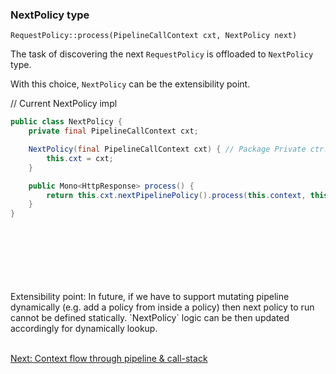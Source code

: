 ### NextPolicy type

``RequestPolicy::process(PipelineCallContext cxt, NextPolicy next)``

The task of discovering the next `RequestPolicy` is offloaded to `NextPolicy` type. 

With this choice, `NextPolicy` can be the extensibility point. 

// Current NextPolicy impl
```java
public class NextPolicy {
    private final PipelineCallContext cxt;

    NextPolicy(final PipelineCallContext cxt) { // Package Private ctr.
        this.cxt = cxt;
    }

    public Mono<HttpResponse> process() {
        return this.cxt.nextPipelinePolicy().process(this.context, this);
    }
}

```

<br/>
<br/>
<br/>
<br/>
<br/>
<br/>
Extensibility point: In future, if we have to support mutating pipeline dynamically (e.g. add a policy from inside a policy) then next policy to run cannot be defined statically. `NextPolicy` logic can be then updated accordingly for dynamically lookup.

<br/>
<br/>

[Next: Context flow through pipeline & call-stack](https://github.com/anuchandy/jva-http-pipeline/blob/immutable-pipeline/doc/Pipeline_Policies_Flow.md)

